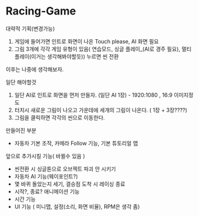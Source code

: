 # Racing-Game

대략적 기획(변경가능)
1. 게임에 들어가면 인트로 화면이 나온 Touch please, AI 화면 필요
2. 그림 3개에 각각 게임 유형이 있음( 연습모드, 싱글 플레이_(AI로 경주 필요), 멀티 플레이(이거는 생각해봐야할듯)) 누르면 씬 전환

이후는 나중에 생각해보자. 

일단 해야할것
1. 일단 AI로 인트로 화면을 먼저 만들자. (일단 AI 1장) - 1920:1080 , 16:9 이미지정도
2. 터치시 새로운 그림이 나오고 가운데에 세개의 그림이 나온다. ( 1장 + 3장????)
3. 그림을 클릭하면 각각의 씬으로 이동한다.
 

만들어진 부분
- 자동차 기본 조작, 카메라 Follow 기능, 기본 튜토리얼 맵

앞으로 추가시킬 기능( 바뀔수 있음 )
- 씬전환 시 싱글톤으로 오브젝트 파괴 안 시키기
- 자동차 AI 기능(웨이포인트?)
- 몇 바퀴 돌았는지 세기, 결승점 도착 시 레이싱 종료
- 시작?, 종료? 애니메이션 기능
- 시간 기능
- UI 기능 ( 미니맵, 설정(소리, 화면 비율), RPM은 생각 좀)
 
